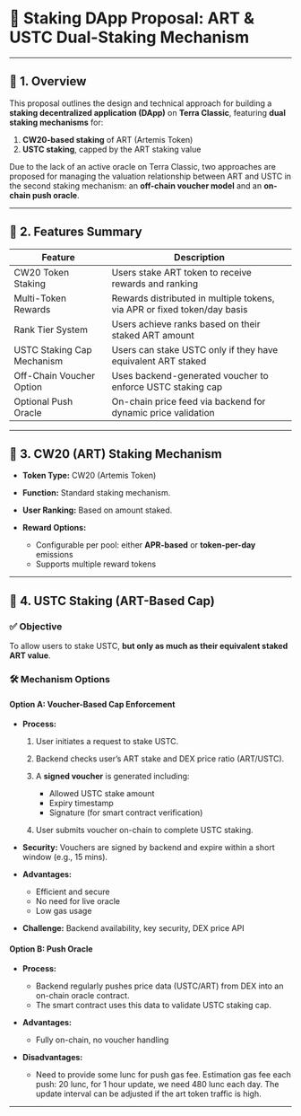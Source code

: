 # 📝 Staking DApp Proposal: ART & USTC Dual-Staking Mechanism

---

## 🔷 1. Overview

This proposal outlines the design and technical approach for building a **staking decentralized application (DApp)** on **Terra Classic**, featuring **dual staking mechanisms** for:

1. **CW20-based staking** of ART (Artemis Token)
2. **USTC staking**, capped by the ART staking value

Due to the lack of an active oracle on Terra Classic, two approaches are proposed for managing the valuation relationship between ART and USTC in the second staking mechanism: an **off-chain voucher model** and an **on-chain push oracle**.

---

## 🔷 2. Features Summary

| Feature                    | Description                                                              |
| -------------------------- | ------------------------------------------------------------------------ |
| CW20 Token Staking         | Users stake ART token to receive rewards and ranking                     |
| Multi-Token Rewards        | Rewards distributed in multiple tokens, via APR or fixed token/day basis |
| Rank Tier System           | Users achieve ranks based on their staked ART amount                     |
| USTC Staking Cap Mechanism | Users can stake USTC only if they have equivalent ART staked             |
| Off-Chain Voucher Option   | Uses backend-generated voucher to enforce USTC staking cap               |
| Optional Push Oracle       | On-chain price feed via backend for dynamic price validation             |

---

## 🔷 3. CW20 (ART) Staking Mechanism

* **Token Type:** CW20 (Artemis Token)
* **Function:** Standard staking mechanism.
* **User Ranking:** Based on amount staked.
* **Reward Options:**

  * Configurable per pool: either **APR-based** or **token-per-day** emissions
  * Supports multiple reward tokens

---

## 🔷 4. USTC Staking (ART-Based Cap)

### ✅ Objective

To allow users to stake USTC, **but only as much as their equivalent staked ART value**.

### 🛠 Mechanism Options

#### Option A: Voucher-Based Cap Enforcement

* **Process:**

  1. User initiates a request to stake USTC.
  2. Backend checks user’s ART stake and DEX price ratio (ART/USTC).
  3. A **signed voucher** is generated including:

     * Allowed USTC stake amount
     * Expiry timestamp
     * Signature (for smart contract verification)
  4. User submits voucher on-chain to complete USTC staking.
* **Security:** Vouchers are signed by backend and expire within a short window (e.g., 15 mins).
* **Advantages:**

  * Efficient and secure
  * No need for live oracle
  * Low gas usage
* **Challenge:** Backend availability, key security, DEX price API

#### Option B: Push Oracle 

* **Process:**

  * Backend regularly pushes price data (USTC/ART) from DEX into an on-chain oracle contract.
  * The smart contract uses this data to validate USTC staking cap.
* **Advantages:**

  * Fully on-chain, no voucher handling
* **Disadvantages:**

  * Need to provide some lunc for push gas fee. Estimation gas fee each push: 20 lunc, for 1 hour update, we need 480 lunc each day. The update interval can be adjusted if the art token traffic is high.

---

